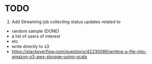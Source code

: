 # TODO


1.  Add Streaming job collecting status updates related to 
  - random sample (DONE)
  - a list of users of interest
  - etc
-   write directly to s3
  - https://stackoverflow.com/questions/42230086/writing-a-file-into-amazon-s3-aws-storage-using-scala
